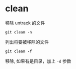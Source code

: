 # clean

移除 untrack 的文件


```
git clean -n
```

列出将要被移除的文件





```
git clean -f
```

移除, 如果有是目录，加上 `-d` 参数

